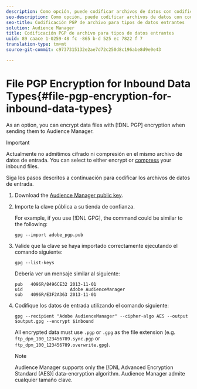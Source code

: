 ```yaml
---
description: Como opción, puede codificar archivos de datos con codificación PGP al enviarlos a Audience Manager.
seo-description: Como opción, puede codificar archivos de datos con codificación PGP al enviarlos a Audience Manager.
seo-title: Codificación PGP de archivo para tipos de datos entrantes
solution: Audience Manager
title: Codificación PGP de archivo para tipos de datos entrantes
uuid: 89 caace 1-0259-48 fc -865 b-d 525 ec 7822 f 7
translation-type: tm+mt
source-git-commit: c9737315132e2ae7d72c250d8c196abe8d9e0e43

---
```



# File PGP Encryption for Inbound Data Types{#file-pgp-encryption-for-inbound-data-types}

As an option, you can encrypt data files with [!DNL PGP] encryption when sending them to Audience Manager.

<!-- c_encryption.xml -->

>[!IMPORTANT]
>
>Actualmente no admitimos cifrado ni compresión en el mismo archivo de datos de entrada. You can select to either encrypt or [compress](../../../integration/sending-audience-data/batch-data-transfer-explained/inbound-file-compression.md) your inbound files.

Siga los pasos descritos a continuación para codificar los archivos de datos de entrada.

1. Download the [Audience Manager public key](./assets/adobe_pgp.pub).
1. Importe la clave pública a su tienda de confianza.

   For example, if you use [!DNL GPG], the command could be similar to the following:

   `gpg --import adobe_pgp.pub`

1. Valide que la clave se haya importado correctamente ejecutando el comando siguiente:

   `gpg --list-keys`

   Debería ver un mensaje similar al siguiente:

   ```
   pub   4096R/8496CE32 2013-11-01
   uid                  Adobe AudienceManager
   sub   4096R/E3F2A363 2013-11-01
   ```

1. Codifique los datos de entrada utilizando el comando siguiente:

   `gpg --recipient "Adobe AudienceManager" --cipher-algo AES --output $output.gpg --encrypt $inbound`

   All encrypted data must use `.pgp` or `.gpg` as the file extension (e.g. `ftp_dpm_100_123456789.sync.pgp` or `ftp_dpm_100_123456789.overwrite.gpg`).

   >[!NOTE]
   >
   >Audience Manager supports only the [!DNL Advanced Encryption Standard (AES)] data-encryption algorithm. Audience Manager admite cualquier tamaño clave.